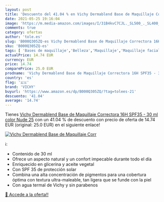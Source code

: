 ```yaml
---
layout: post
title: 'Descuento del 41.04 % en Vichy Dermablend Base de Maquillaje Corr'
date: 2021-05-25 19:16:04
image: 'https://m.media-amazon.com/images/I/31B4kvC7CJL._SL500_._SL400_.jpg'
comments: true
category: ofertas
author: 'tole.es'
slug: 'B000Q305ZQ-es Vichy Dermablend Base de Maquillaje Correctora 16H SPF35 -...'
sku: 'B000Q305ZQ-es'
tags: [ 'Bases de maquillaje','Belleza','Maquillaje','Maquillaje facial','Salud y cuidado personal','maquillaje','vichy', ]
actualPrice: 14.74 EUR
currency: EUR
price: 14.74
comparePrice: 25.0 EUR
prodname: 'Vichy Dermablend Base de Maquillaje Correctora 16H SPF35 - 30 ml color Nude 25'
country: 'es'
flag: '🇪🇸'
brand: 'VICHY'
buyurl: 'https://www.amazon.es/dp/B000Q305ZQ/?tag=tolees-21'
descuento: '41.04'
average: '14.74'
---
```


Tienes [Vichy Dermablend Base de Maquillaje Correctora 16H SPF35 - 30 ml color Nude 25](https://www.amazon.es/dp/B000Q305ZQ/?tag=tolees-21) con un 41.04 % de descuento con precio de oferta de 14.74 EUR (original: 25.0 EUR) en el siguiente enlace!

[![Vichy Dermablend Base de Maquillaje Corr](https://m.media-amazon.com/images/I/31B4kvC7CJL._SL500_._SL400_.jpg)](https://www.amazon.es/dp/B000Q305ZQ/?tag=tolees-21)

ℹ️:

- Contenido de 30 ml
- Ofrece un aspecto natural y un confort impecable durante todo el día
- Enriquecido en glicerina y aceite vegetal
- Con SPF 35 de protección solar
- Combina una alta concentración de pigmentos para una cobertura óptima con textura ultra-maleable, tan ligera que se funde con la piel
- Con agua termal de Vichy y sin parabenos

[🛒 Accede a la oferta!!](https://www.amazon.es/dp/B000Q305ZQ/?tag=tolees-21)
